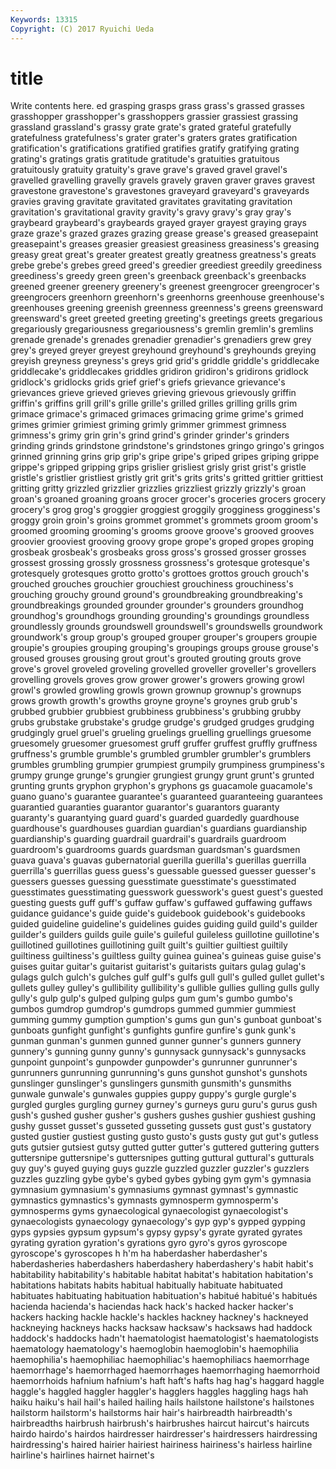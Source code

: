 ```yaml
---
Keywords: 13315 
Copyright: (C) 2017 Ryuichi Ueda
---
```


# title

Write contents here.
ed grasping grasps grass grass's
grassed grasses grasshopper grasshopper's grasshoppers grassier grassiest grassing grassland grassland's
grassy grate grate's grated grateful gratefully gratefulness gratefulness's grater grater's
graters grates gratification gratification's gratifications gratified gratifies gratify gratifying grating
grating's gratings gratis gratitude gratitude's gratuities gratuitous gratuitously gratuity gratuity's
grave grave's graved gravel gravel's gravelled gravelling gravelly gravels gravely
graven graver graves gravest gravestone gravestone's gravestones graveyard graveyard's graveyards
gravies graving gravitate gravitated gravitates gravitating gravitation gravitation's gravitational gravity
gravity's gravy gravy's gray gray's graybeard graybeard's graybeards grayed grayer
grayest graying grays graze graze's grazed grazes grazing grease grease's
greased greasepaint greasepaint's greases greasier greasiest greasiness greasiness's greasing greasy
great great's greater greatest greatly greatness greatness's greats grebe grebe's
grebes greed greed's greedier greediest greedily greediness greediness's greedy green
green's greenback greenback's greenbacks greened greener greenery greenery's greenest greengrocer
greengrocer's greengrocers greenhorn greenhorn's greenhorns greenhouse greenhouse's greenhouses greening greenish
greenness greenness's greens greensward greensward's greet greeted greeting greeting's greetings
greets gregarious gregariously gregariousness gregariousness's gremlin gremlin's gremlins grenade grenade's
grenades grenadier grenadier's grenadiers grew grey grey's greyed greyer greyest
greyhound greyhound's greyhounds greying greyish greyness greyness's greys grid grid's
griddle griddle's griddlecake griddlecake's griddlecakes griddles gridiron gridiron's gridirons gridlock
gridlock's gridlocks grids grief grief's griefs grievance grievance's grievances grieve
grieved grieves grieving grievous grievously griffin griffin's griffins grill grill's
grille grille's grilled grilles grilling grills grim grimace grimace's grimaced
grimaces grimacing grime grime's grimed grimes grimier grimiest griming grimly
grimmer grimmest grimness grimness's grimy grin grin's grind grind's grinder
grinder's grinders grinding grinds grindstone grindstone's grindstones gringo gringo's gringos
grinned grinning grins grip grip's gripe gripe's griped gripes griping
grippe grippe's gripped gripping grips grislier grisliest grisly grist grist's
gristle gristle's gristlier gristliest gristly grit grit's grits grits's gritted
grittier grittiest gritting gritty grizzled grizzlier grizzlies grizzliest grizzly grizzly's
groan groan's groaned groaning groans grocer grocer's groceries grocers grocery
grocery's grog grog's groggier groggiest groggily grogginess grogginess's groggy groin
groin's groins grommet grommet's grommets groom groom's groomed grooming grooming's
grooms groove groove's grooved grooves groovier grooviest grooving groovy grope
grope's groped gropes groping grosbeak grosbeak's grosbeaks gross gross's grossed
grosser grosses grossest grossing grossly grossness grossness's grotesque grotesque's grotesquely
grotesques grotto grotto's grottoes grottos grouch grouch's grouched grouches grouchier
grouchiest grouchiness grouchiness's grouching grouchy ground ground's groundbreaking groundbreaking's groundbreakings
grounded grounder grounder's grounders groundhog groundhog's groundhogs grounding grounding's groundings
groundless groundlessly grounds groundswell groundswell's groundswells groundwork groundwork's group group's
grouped grouper grouper's groupers groupie groupie's groupies grouping grouping's groupings
groups grouse grouse's groused grouses grousing grout grout's grouted grouting
grouts grove grove's grovel groveled groveling grovelled groveller groveller's grovellers
grovelling grovels groves grow grower grower's growers growing growl growl's
growled growling growls grown grownup grownup's grownups grows growth growth's
growths groyne groyne's groynes grub grub's grubbed grubbier grubbiest grubbiness
grubbiness's grubbing grubby grubs grubstake grubstake's grudge grudge's grudged grudges
grudging grudgingly gruel gruel's grueling gruelings gruelling gruellings gruesome gruesomely
gruesomer gruesomest gruff gruffer gruffest gruffly gruffness gruffness's grumble grumble's
grumbled grumbler grumbler's grumblers grumbles grumbling grumpier grumpiest grumpily grumpiness
grumpiness's grumpy grunge grunge's grungier grungiest grungy grunt grunt's grunted
grunting grunts gryphon gryphon's gryphons gs guacamole guacamole's guano guano's
guarantee guarantee's guaranteed guaranteeing guarantees guarantied guaranties guarantor guarantor's guarantors
guaranty guaranty's guarantying guard guard's guarded guardedly guardhouse guardhouse's guardhouses
guardian guardian's guardians guardianship guardianship's guarding guardrail guardrail's guardrails guardroom
guardroom's guardrooms guards guardsman guardsman's guardsmen guava guava's guavas gubernatorial
guerilla guerilla's guerillas guerrilla guerrilla's guerrillas guess guess's guessable guessed
guesser guesser's guessers guesses guessing guesstimate guesstimate's guesstimated guesstimates guesstimating
guesswork guesswork's guest guest's guested guesting guests guff guff's guffaw
guffaw's guffawed guffawing guffaws guidance guidance's guide guide's guidebook guidebook's
guidebooks guided guideline guideline's guidelines guides guiding guild guild's guilder
guilder's guilders guilds guile guile's guileful guileless guillotine guillotine's guillotined
guillotines guillotining guilt guilt's guiltier guiltiest guiltily guiltiness guiltiness's guiltless
guilty guinea guinea's guineas guise guise's guises guitar guitar's guitarist
guitarist's guitarists guitars gulag gulag's gulags gulch gulch's gulches gulf
gulf's gulfs gull gull's gulled gullet gullet's gullets gulley gulley's
gullibility gullibility's gullible gullies gulling gulls gully gully's gulp gulp's
gulped gulping gulps gum gum's gumbo gumbo's gumbos gumdrop gumdrop's
gumdrops gummed gummier gummiest gumming gummy gumption gumption's gums gun
gun's gunboat gunboat's gunboats gunfight gunfight's gunfights gunfire gunfire's gunk
gunk's gunman gunman's gunmen gunned gunner gunner's gunners gunnery gunnery's
gunning gunny gunny's gunnysack gunnysack's gunnysacks gunpoint gunpoint's gunpowder gunpowder's
gunrunner gunrunner's gunrunners gunrunning gunrunning's guns gunshot gunshot's gunshots gunslinger
gunslinger's gunslingers gunsmith gunsmith's gunsmiths gunwale gunwale's gunwales guppies guppy
guppy's gurgle gurgle's gurgled gurgles gurgling gurney gurney's gurneys guru
guru's gurus gush gush's gushed gusher gusher's gushers gushes gushier
gushiest gushing gushy gusset gusset's gusseted gusseting gussets gust gust's
gustatory gusted gustier gustiest gusting gusto gusto's gusts gusty gut
gut's gutless guts gutsier gutsiest gutsy gutted gutter gutter's guttered
guttering gutters guttersnipe guttersnipe's guttersnipes gutting guttural guttural's gutturals guy
guy's guyed guying guys guzzle guzzled guzzler guzzler's guzzlers guzzles
guzzling gybe gybe's gybed gybes gybing gym gym's gymnasia gymnasium
gymnasium's gymnasiums gymnast gymnast's gymnastic gymnastics gymnastics's gymnasts gymnosperm gymnosperm's
gymnosperms gyms gynaecological gynaecologist gynaecologist's gynaecologists gynaecology gynaecology's gyp gyp's
gypped gypping gyps gypsies gypsum gypsum's gypsy gypsy's gyrate gyrated
gyrates gyrating gyration gyration's gyrations gyro gyro's gyros gyroscope gyroscope's
gyroscopes h h'm ha haberdasher haberdasher's haberdasheries haberdashers haberdashery haberdashery's
habit habit's habitability habitability's habitable habitat habitat's habitation habitation's habitations
habitats habits habitual habitually habituate habituated habituates habituating habituation habituation's
habitué habitué's habitués hacienda hacienda's haciendas hack hack's hacked hacker
hacker's hackers hacking hackle hackle's hackles hackney hackney's hackneyed hackneying
hackneys hacks hacksaw hacksaw's hacksaws had haddock haddock's haddocks hadn't
haematologist haematologist's haematologists haematology haematology's haemoglobin haemoglobin's haemophilia haemophilia's haemophiliac
haemophiliac's haemophiliacs haemorrhage haemorrhage's haemorrhaged haemorrhages haemorrhaging haemorrhoid haemorrhoids hafnium
hafnium's haft haft's hafts hag hag's haggard haggle haggle's haggled
haggler haggler's hagglers haggles haggling hags hah haiku haiku's hail
hail's hailed hailing hails hailstone hailstone's hailstones hailstorm hailstorm's hailstorms
hair hair's hairbreadth hairbreadth's hairbreadths hairbrush hairbrush's hairbrushes haircut haircut's
haircuts hairdo hairdo's hairdos hairdresser hairdresser's hairdressers hairdressing hairdressing's haired
hairier hairiest hairiness hairiness's hairless hairline hairline's hairlines hairnet hairnet's
